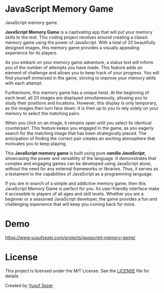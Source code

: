 # JavaScript Memory Game
JavaScript memory game

**JavaScript Memory Game** is a captivating app that will put your memory skills to the test. This coding project revolves around creating a classic memory game using the power of JavaScript. With a total of 20 beautifully designed images, this memory game provides a visually appealing experience for its players.

As you embark on your memory game adventure, a status text will inform you of the number of attempts you have made. This feature adds an element of challenge and allows you to keep track of your progress. You will find yourself immersed in the game, striving to improve your memory skills with each attempt.

Furthermore, this memory game has a unique twist. At the beginning of each level, all 20 images are displayed simultaneously, allowing you to study their positions and locations. However, this display is only temporary, as the images then turn face down. It is then up to you to rely solely on your memory to select the matching pairs.

When you click on an image, it remains open until you select its identical counterpart. This feature keeps you engaged in the game, as you eagerly search for the matching image that has been strategically placed. The anticipation of finding the correct pair creates an exciting atmosphere that motivates you to keep playing.

This **JavaScript memory game** is built using pure ***vanilla JavaScript***, showcasing the power and versatility of the language. It demonstrates that complex and engaging games can be developed using JavaScript alone, without the need for any external frameworks or libraries. Thus, it serves as a testament to the capabilities of JavaScript as a programming language.

If you are in search of a simple and addictive memory game, then this JavaScript Memory Game is perfect for you. Its user-friendly interface make it accessible to players of all ages and skill levels. Whether you are a beginner or a seasoned JavaScript developer, the game provides a fun and challenging experience that will keep you coming back for more.

# Demo
https://www.yusufsezer.com/projects/javascript-memory-game/

# License
This project is licensed under the MIT License. See the [LICENSE](LICENSE) file for details

Created by [Yusuf Sezer](https://www.yusufsezer.com)

